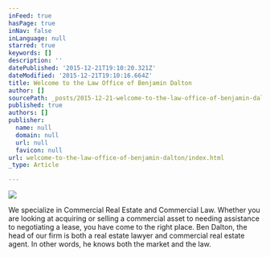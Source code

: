 ```yaml
---
inFeed: true
hasPage: true
inNav: false
inLanguage: null
starred: true
keywords: []
description: ''
datePublished: '2015-12-21T19:10:20.321Z'
dateModified: '2015-12-21T19:10:16.664Z'
title: Welcome to the Law Office of Benjamin Dalton
author: []
sourcePath: _posts/2015-12-21-welcome-to-the-law-office-of-benjamin-dalton.md
published: true
authors: []
publisher:
  name: null
  domain: null
  url: null
  favicon: null
url: welcome-to-the-law-office-of-benjamin-dalton/index.html
_type: Article

---
```

![](https://the-grid-user-content.s3-us-west-2.amazonaws.com/84af5eeb-70ee-4992-98ce-cadc852094c8.jpg)

We specialize in Commercial Real Estate and Commercial Law. Whether you are looking at acquiring or selling a commercial asset to needing assistance to negotiating a lease, you have come to the right place. Ben Dalton, the head of our firm is both a real estate lawyer and commercial real estate agent. In other words, he knows both the market and the law.